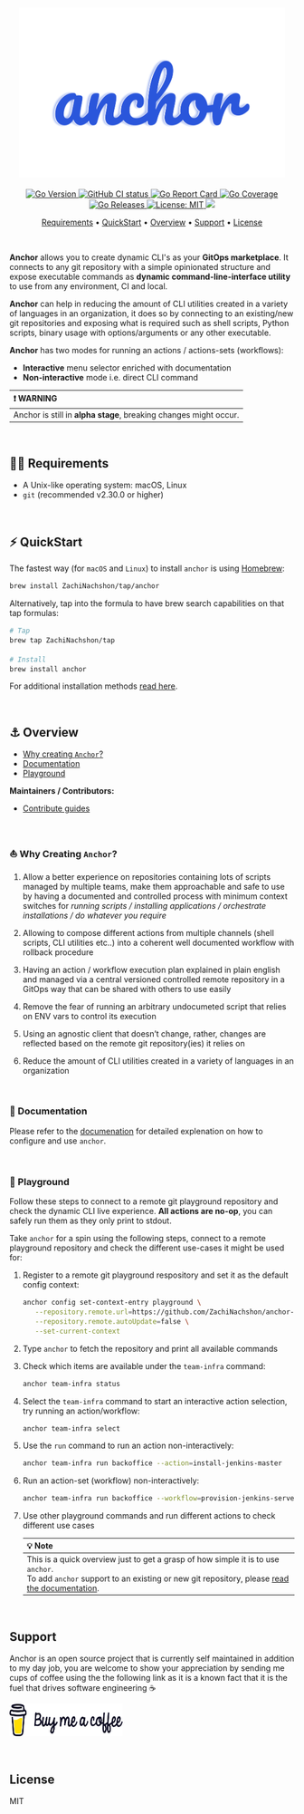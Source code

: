 <h3 align="center" id="anchor-logo"><img src="docs-site/site/static/docs/latest/assets/brand/anchor.svg" height="300"></h3>

<p align="center">
  <a href="https://img.shields.io/github/go-mod/go-version/ZachiNachshon/anchor/master">
    <img src="https://img.shields.io/github/go-mod/go-version/ZachiNachshon/anchor/master" alt="Go Version"/>
  </a>
  <a href="https://github.com/ZachiNachshon/anchor/actions/workflows/ci.yaml/badge.svg?branch=master">
    <img src="https://github.com/ZachiNachshon/anchor/actions/workflows/ci.yaml/badge.svg?branch=master" alt="GitHub CI status"/>
  </a>
  <a href="https://goreportcard.com/badge/ZachiNachshon/anchor">
    <img src="https://goreportcard.com/badge/ZachiNachshon/anchor" alt="Go Report Card"/>
  </a>
  <a href="https://coveralls.io/repos/github/ZachiNachshon/anchor/badge.svg?branch=master">
    <img src="https://coveralls.io/repos/github/ZachiNachshon/anchor/badge.svg?branch=master" alt="Go Coverage"/>
  </a>
  <a href="https://github.com/ZachiNachshon/anchor/releases">
    <img src="https://img.shields.io/github/v/release/ZachiNachshon/anchor?include_prereleases&style=flat-square" alt="Go Releases"/>
  </a>
<!--   <a href="https://img.shields.io/github/downloads/ZachiNachshon/anchor/total">
    <img src="https://img.shields.io/github/downloads/ZachiNachshon/anchor/total" alt="Downloads"/>
  </a> -->
  <a href="https://opensource.org/licenses/MIT">
    <img src="https://img.shields.io/badge/License-MIT-yellow.svg" alt="License: MIT"/>
  </a>
  <a href="https://www.paypal.me/ZachiNachshon">
    <img src="https://img.shields.io/badge/$-donate-ff69b4.svg?maxAge=2592000&amp;style=flat">
  </a>
</p>

<p align="center">
  <a href="#requirements">Requirements</a> •
  <a href="#quickstart">QuickStart</a> •
  <a href="#overview">Overview</a> •
  <a href="#support">Support</a> •
  <a href="#license">License</a>
</p>
<br>

**Anchor** allows you to create dynamic CLI's as your **GitOps marketplace**. It connects to any git repository with a simple opinionated structure and expose executable commands as **dynamic command-line-interface utility** to use from any environment, CI and local.

**Anchor** can help in reducing the amount of CLI utilities created in a variety of languages in an organization, it does so by connecting to an existing/new git repositories and exposing what is required such as shell scripts, Python scripts, binary usage with options/arguments or any other executable.

**Anchor** has two modes for running an actions / actions-sets (workflows):

- **Interactive** menu selector enriched with documentation
- **Non-interactive** mode i.e. direct CLI command

| :heavy_exclamation_mark: WARNING |
| :--------------------------------------- |
| Anchor is still in **alpha stage**, breaking changes might occur. |

<br>

<h2 id="requirements">🏴‍☠️ Requirements</h2>

- A Unix-like operating system: macOS, Linux
- `git` (recommended v2.30.0 or higher)

<br>

<h2 id="quickstart">⚡️ QuickStart</h2>

The fastest way (for `macOS` and `Linux`) to install `anchor` is using [Homebrew](https://brew.sh/):

```bash
brew install ZachiNachshon/tap/anchor
```

Alternatively, tap into the formula to have brew search capabilities on that tap formulas:

```bash
# Tap
brew tap ZachiNachshon/tap

# Install
brew install anchor
```

For additional installation methods [read here](docs/installation.md).

<br>

<h2 id="overview">⚓️ Overview</h2>

- [Why creating `Anchor`?](#why-creating-anchor)
- [Documentation](#documentation)
- [Playground](#playground)

**Maintainers / Contributors:**

- [Contribute guides](https://ZachiNachshon.github.io/anchor/docs/latest/getting-started/contribute/)

<br>

<h3 id="why-creating-anchor">⛵ Why Creating <code>Anchor</code>?</h3>

1. Allow a better experience on repositories containing lots of scripts managed by multiple teams, make them approachable and safe to use by having a documented and controlled process with minimum context switches for *running scripts / installing applications / orchestrate installations / do whatever you require*

1. Allowing to compose different actions from multiple channels (shell scripts, CLI utilities etc..) into a coherent well documented workflow with rollback procedure

1. Having an action / workflow execution plan explained in plain english and managed via a central versioned controlled remote repository in a GitOps way that can be shared with others to use easily

1. Remove the fear of running an arbitrary undocumeted script that relies on ENV vars to control its execution

1. Using an agnostic client that doesn’t change, rather, changes are reflected based on the remote git repository(ies) it relies on

1. Reduce the amount of CLI utilities created in a variety of languages in an organization

<br>

<h3 id="documentation">📖 Documentation</h3>

Please refer to the [documenation](https://ZachiNachshon.github.io/anchor/docs/latest/getting-started/introduction/) for detailed explenation on how to configure and use `anchor`.


<br>

<h3 id="playground">🐳 Playground</h3>

Follow these steps to connect to a remote git playground repository and check the dynamic CLI live experience. **All actions are no-op**, you can safely run them as they only print to stdout.

Take `anchor` for a spin using the following steps, connect to a remote playground repository and check the different use-cases it might be used for:

1. Register to a remote git playground respository and set it as the default config context:

   ```bash
   anchor config set-context-entry playground \
      --repository.remote.url=https://github.com/ZachiNachshon/anchor-playground.git \
      --repository.remote.autoUpdate=false \
      --set-current-context
   ```

1. Type `anchor` to fetch the repository and print all available commands

1. Check which items are available under the `team-infra` command:

   ```bash
   anchor team-infra status
   ```
   
1. Select the `team-infra` command to start an interactive action selection, try running an action/workflow:

   ```bash
   anchor team-infra select
   ```
   
1. Use the `run` command to run an action non-interactively:

   ```bash
   anchor team-infra run backoffice --action=install-jenkins-master
   ```

1. Run an action-set (workflow) non-interactively:

   ```bash
   anchor team-infra run backoffice --workflow=provision-jenkins-server-agents
   ```
   
1. Use other playground commands and run different actions to check different use cases

   | :bulb: Note |
   | :--------------------------------------- |
   | This is a quick overview just to get a grasp of how simple it is to use `anchor`.<br/>To add `anchor` support to an existing or new git repository, please [read the documentation](). |

<br>

<h2 id="support">Support</h2>

Anchor is an open source project that is currently self maintained in addition to my day job, you are welcome to show your appreciation by sending me cups of coffee using the the following link as it is a known fact that it is the fuel that drives software engineering ☕

<a href="https://www.buymeacoffee.com/ZachiNachshon" target="_blank"><img src="assets/images/bmc-orig.svg" height="57" width="200" alt="Buy Me A Coffee"></a>

<br>

<h2 id="license">License</h2>

MIT

<br>
